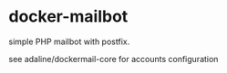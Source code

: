 # docker-mailbot
simple PHP mailbot with postfix.


see adaline/dockermail-core for accounts configuration

